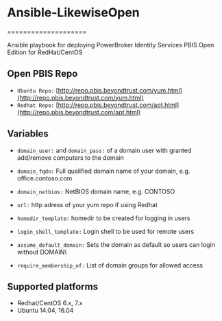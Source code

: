 # Ansible-LikewiseOpen
====================

Ansible playbook for deploying PowerBroker Identity Services PBIS Open Edition for RedHat/CentOS

## Open PBIS Repo
* `Ubuntu Repo:` [http://repo.pbis.beyondtrust.com/yum.html](http://repo.pbis.beyondtrust.com/yum.html)
* `Redhat Repo:` [http://repo.pbis.beyondtrust.com/apt.html](http://repo.pbis.beyondtrust.com/apt.html)

## Variables
* `domain_user:` and `domain_pass:` of a domain user with granted add/remove computers to the domain
* `domain_fqdn:` Full qualified domain name of your domain, e.g. office.contoso.com
* `domain_netbios:` NetBIOS domain name, e.g. CONTOSO
* `url:` http adress of your yum repo if using Redhat

* `homedir_template:` homedir to be created for logging in users
* `login_shell_template:` Login shell to be used for remote users
* `assume_default_domain:` Sets the domain as default so users can login without DOMAIN\
* `require_membership_of:` List of domain groups for allowed access

## Supported platforms
* Redhat/CentOS 6.x, 7.x
* Ubuntu 14.04, 16.04